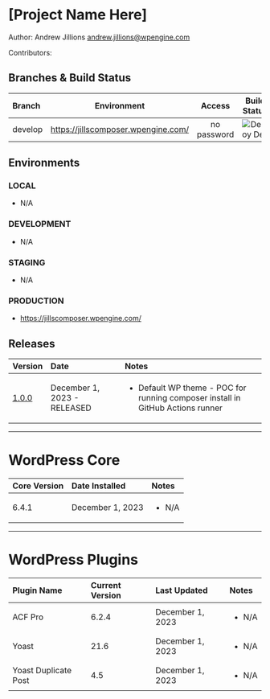 # [Project Name Here]

Author: Andrew Jillions <andrew.jillions@wpengine.com>

Contributors:

## Branches & Build Status

| Branch  |              Environment              |   Access    |                                          Build Status                                          |
| :------ | :-----------------------------------: | :---------: | :--------------------------------------------------------------------------------------------: |
| develop | <https://jillscomposer.wpengine.com/> | no password | ![Deploy Dev](https://github.com/jillions/wp-composer/actions/workflows/develop.yml/badge.svg) |

## Environments

### **LOCAL**

- N/A

### **DEVELOPMENT**

- N/A

### **STAGING**

- N/A

### **PRODUCTION**

- <https://jillscomposer.wpengine.com/>

## Releases

| Version    | Date                        | Notes                                                                                          |
| :--------- | :-------------------------- | :--------------------------------------------------------------------------------------------- |
| [1.0.0](#) | December 1, 2023 - RELEASED | <ul><li>Default WP theme - POC for running composer install in GitHub Actions runner</li></ul> |

---

# WordPress Core

| Core Version | Date Installed   | Notes                 |
| :----------- | :--------------- | :-------------------- |
| 6.4.1        | December 1, 2023 | <ul><li>N/A</li></ul> |

---

# WordPress Plugins

| Plugin Name          | Current Version | Last Updated     | Notes                 |
| :------------------- | :-------------- | :--------------- | :-------------------- |
| ACF Pro              | 6.2.4           | December 1, 2023 | <ul><li>N/A</li></ul> |
| Yoast                | 21.6            | December 1, 2023 | <ul><li>N/A</li></ul> |
| Yoast Duplicate Post | 4.5             | December 1, 2023 | <ul><li>N/A</li></ul> |
